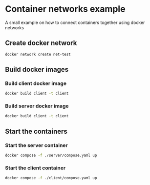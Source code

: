 # Container networks example

A small example on how to connect containers together using docker networks

## Create docker network

```sh
docker network create net-test
```

## Build docker images

### Build client docker image

```sh
docker build client -t client
```

### Build server docker image

```sh
docker build client -t client
```

## Start the containers

### Start the server container

```sh
docker compose -f ./server/compose.yaml up
```

### Start the client container

```sh
docker compose -f ./client/compose.yaml up
```
